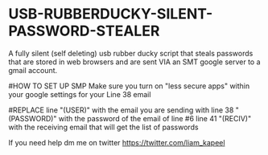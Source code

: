 # USB-RUBBERDUCKY-SILENT-PASSWORD-STEALER
A fully silent (self deleting) usb rubber ducky script that steals passwords that are stored in web browsers and are sent VIA an SMT google server to a gmail account. 

#HOW TO SET UP SMP 
Make sure you turn on "less secure apps" within your google settings for your Line 38 email 


#REPLACE 
line "(USER)" with the email you are sending with 
line 38 "(PASSWORD)" with the password of the email of line #6
line 41 "(RECIV)" with the receiving email that will get the list of passwords 

If you need help dm me on twitter https://twitter.com/liam_kapeel
